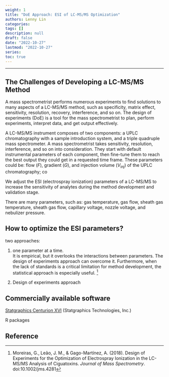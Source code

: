 ```yaml
---
weight: 1
title: "DoE Approach: ESI of LC-MS/MS Optimization"
authors: Lenny Lin
categories: 
tags: []
description: null
draft: false
date: "2022-10-27"
lastmod: "2022-10-27"
series: 
toc: true
---
```


<!--more-->
---

## The Challenges of Developing a LC-MS/MS Method 

A mass spectrometrist performs numerous experiments to find solutions to many aspects of a LC-MS/MS method, such as specificity, matrix effect, sensitivity, resolution, recovery, interference, and so on.  The design of experiments (DoE) is a tool for the mass spectrometrist to plan, perform experiments, interpret data, and get output effectively.

A LC-MS/MS instrument composes of two components: a UPLC chromatography with a sample introduction system, and a triple quadruple mass spectrometer. A mass spectrometrist takes sensitivity, resolution, interference, and so on into consideration. They start with default instrumental parameters of each component, then fine-tune them to reach the best output they could get in a requested time frame.  These parameters could be: flow (*F*), gradient (*G*), and injection volume (*V*<sub>inj</sub>) of the UPLC chromatography; co

We adjust the ESI (electrospray ionization) parameters of a LC-MS/MS to increase the sensitivity of analytes during the method development and validation stage.

There are many parameters, such as: gas temperature, gas flow, sheath gas temperature, sheath gas flow, capillary voltage, nozzle voltage, and nebulizer pressure. 


## How to optimize the ESI parameters?
two approaches:  
1) one parameter at a time.  
It is empirical, but it overlooks the interactions between parameters.  The design of experiments approach can overcome it. Furthermore, when the lack of standards is a critical limitation for method development, the statistical approach is especially useful. [^1]   

2) Design of experiments approach


## Commercially available software
<a href = "https://www.statgraphics.com/centurion-overview" target="_blank" rel="noopener noreferrer">Statgraphics Centurion XVI</a> (Statgraphics Technologies, Inc.)

R packages

## Reference

[^1]: Moreiras, G., Leão, J. M., & Gago-Martínez, A. (2018). Design of Experiments for the Optimization of Electrospray Ionization in the LC-MS/MS Analysis of Ciguatoxins. <i>Journal of Mass Spectrometry</i>. doi:10.1002/jms.4281
